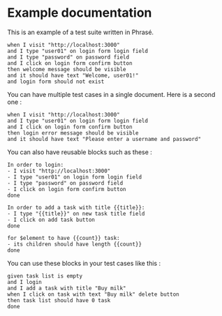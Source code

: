 # Example documentation

This is an example of a test suite written in Phrasé.

```phrasé
when I visit "http://localhost:3000"
and I type "user01" on login form login field
and I type "password" on password field
and I click on login form confirm button
then welcome message should be visible
and it should have text "Welcome, user01!"
and login form should not exist
```

You can have multiple test cases in a single document. Here is a second one :

```phrasé
when I visit "http://localhost:3000"
and I type "user01" on login form login field
and I click on login form confirm button
then login error message should be visible
and it should have text "Please enter a username and password"
```

You can also have reusable blocks such as these :

```phrasé
In order to login:
- I visit "http://localhost:3000"
- I type "user01" on login form login field
- I type "password" on password field
- I click on login form confirm button
done

In order to add a task with title {{title}}:
- I type "{{title}}" on new task title field
- I click on add task button
done

for $element to have {{count}} task:
- its children should have length {{count}}
done
```

You can use these blocks in your test cases like this :

```phrasé
given task list is empty
and I login
and I add a task with title "Buy milk"
when I click on task with text "Buy milk" delete button
then task list should have 0 task
done
```